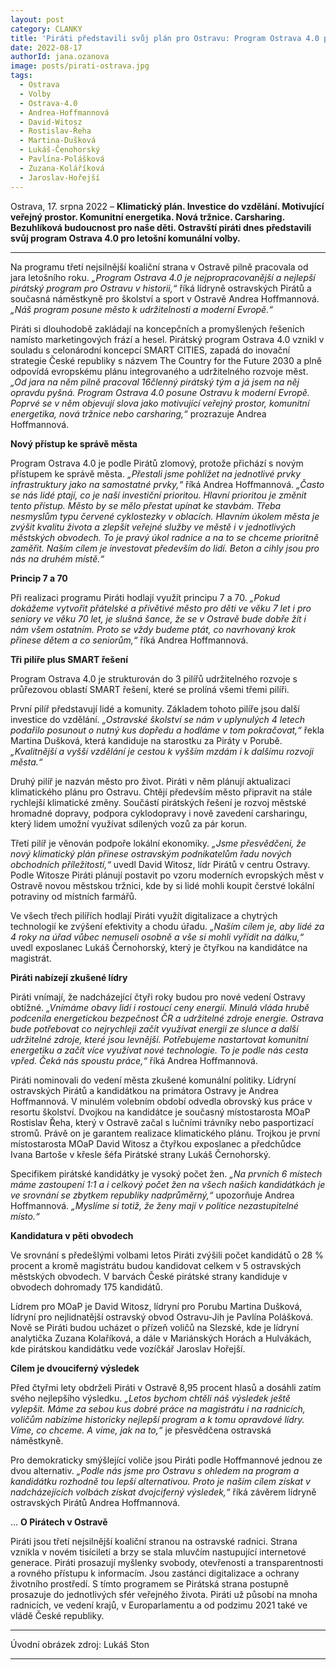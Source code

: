 ```yaml
---
layout: post
category: CLANKY
title: 'Piráti představili svůj plán pro Ostravu: Program Ostrava 4.0 posune město k udržitelnosti a moderní Evropě'
date: 2022-08-17
authorId: jana.ozanova
image: posts/pirati-ostrava.jpg
tags:			
  - Ostrava			
  - Volby
  - Ostrava-4.0
  - Andrea-Hoffmannová
  - David-Witosz
  - Rostislav-Řeha
  - Martina-Dušková
  - Lukáš-Čenohorský
  - Pavlína-Polášková
  - Zuzana-Koláříková
  - Jaroslav-Hořejší
---
```


Ostrava, 17. srpna 2022 – **Klimatický plán. Investice do vzdělání. Motivující veřejný prostor. Komunitní energetika. Nová tržnice. Carsharing. Bezuhlíková budoucnost pro naše děti. Ostravští piráti dnes představili svůj program Ostrava 4.0 pro letošní komunální volby.**

<hr />

Na programu třetí nejsilnější koaliční strana v Ostravě pilně pracovala od jara letošního roku. *„Program Ostrava 4.0 je nejpropracovanější a nejlepší pirátský program pro Ostravu v historii,“* říká lídryně ostravských Pirátů a současná náměstkyně pro školství a sport v Ostravě Andrea Hoffmannová. *„Náš program posune město k udržitelnosti a moderní Evropě.“*

Piráti si dlouhodobě zakládají na koncepčních a promyšlených řešeních namísto marketingových frází a hesel. Pirátský program Ostrava 4.0 vznikl v souladu s celonárodní koncepcí SMART CITIES, zapadá do inovační strategie České republiky s názvem The Country for the Future 2030 a plně odpovídá evropskému plánu integrovaného a udržitelného rozvoje měst. *„Od jara na něm pilně pracoval 16členný pirátský tým a já jsem na něj opravdu pyšná. Program Ostrava 4.0 posune Ostravu k moderní Evropě. Poprvé se v něm objevují slova jako motivující veřejný prostor, komunitní energetika, nová tržnice nebo carsharing,“* prozrazuje Andrea Hoffmannová.

**Nový přístup ke správě města**

Program Ostrava 4.0 je podle Pirátů zlomový, protože přichází s novým přístupem ke správě města. *„Přestali jsme pohlížet na jednotlivé prvky infrastruktury jako na samostatné prvky,“* říká Andrea Hoffmannová. *„Často se nás lidé ptají, co je naší investiční prioritou. Hlavní prioritou je změnit tento přístup. Město by se mělo přestat upínat ke stavbám. Třeba nesmyslům typu červené cyklostezky v oblacích. Hlavním úkolem města je zvýšit kvalitu života a zlepšit veřejné služby ve městě i v jednotlivých městských obvodech. To je pravý úkol radnice a na to se chceme prioritně zaměřit. Naším cílem je investovat především do lidí. Beton a cihly jsou pro nás na druhém místě.“*

**Princip 7 a 70**

Při realizaci programu Piráti hodlají využít principu 7 a 70. *„Pokud dokážeme vytvořit přátelské a přívětivé město pro děti ve věku 7 let i pro seniory ve věku 70 let, je slušná šance, že se v Ostravě bude dobře žít i nám všem ostatním. Proto se vždy budeme ptát, co navrhovaný krok přinese dětem a co seniorům,“* říká Andrea Hoffmannová.

**Tři pilíře plus SMART řešení**

Program Ostrava 4.0 je strukturován do 3 pilířů udržitelného rozvoje s průřezovou oblastí SMART řešení, které se prolíná všemi třemi pilíři.

První pilíř představují lidé a komunity. Základem tohoto pilíře jsou další investice do vzdělání. *„Ostravské školství se nám v uplynulých 4 letech podařilo posunout o nutný kus dopředu a hodláme v tom pokračovat,“* řekla Martina Dušková, která kandiduje na starostku za Piráty v Porubě. *„Kvalitnější a vyšší vzdělání je cestou k vyšším mzdám i k dalšímu rozvoji města.“*

Druhý pilíř je nazván město pro život. Piráti v něm plánují aktualizaci klimatického plánu pro Ostravu. Chtějí především město připravit na stále rychlejší klimatické změny. Součástí pirátských řešení je rozvoj městské hromadné dopravy, podpora cyklodopravy i nově zavedení carsharingu, který lidem umožní využívat sdílených vozů za pár korun.

Třetí pilíř je věnován podpoře lokální ekonomiky. *„Jsme přesvědčeni, že nový klimatický plán přinese ostravským podnikatelům řadu nových obchodních příležitostí,“* uvedl David Witosz, lídr Pirátů v centru Ostravy. Podle Witosze Piráti plánují postavit po vzoru moderních evropských měst v Ostravě novou městskou tržnici, kde by si lidé mohli koupit čerstvé lokální potraviny od místních farmářů.

Ve všech třech pilířích hodlají Piráti využít digitalizace a chytrých technologií ke zvýšení efektivity a chodu úřadu. *„Naším cílem je, aby lidé za 4 roky na úřad vůbec nemuseli osobně a vše si mohli vyřídit na dálku,“* uvedl exposlanec Lukáš Černohorský, který je čtyřkou na kandidátce na magistrát.

**Piráti nabízejí zkušené lídry**

Piráti vnímají, že nadcházející čtyři roky budou pro nové vedení Ostravy obtížné. *„Vnímáme obavy lidí i rostoucí ceny energií. Minulá vláda hrubě podcenila energetickou bezpečnost ČR a udržitelné zdroje energie. Ostrava bude potřebovat co nejrychleji začít využívat energii ze slunce a další udržitelné zdroje, které jsou levnější. Potřebujeme nastartovat komunitní energetiku a začít více využívat nové technologie. To je podle nás cesta vpřed. Čeká nás spoustu práce,“* říká Andrea Hoffmannová.

Piráti nominovali do vedení města zkušené komunální politiky. Lídryní ostravských Pirátů a kandidátkou na primátora Ostravy je Andrea Hoffmannová. V minulém volebním období odvedla obrovský kus práce v resortu školství. Dvojkou na kandidátce je současný místostarosta MOaP Rostislav Řeha, který v Ostravě začal s lučními trávníky nebo pasportizací stromů. Právě on je garantem realizace klimatického plánu. Trojkou je první místostarosta MOaP David Witosz a čtyřkou exposlanec a předchůdce Ivana Bartoše v křesle šéfa Pirátské strany Lukáš Černohorský.

Specifikem pirátské kandidátky je vysoký počet žen. *„Na prvních 6 místech máme zastoupení 1:1 a i celkový počet žen na všech našich kandidátkách je ve srovnání se zbytkem republiky nadprůměrný,“* upozorňuje Andrea Hoffmannová. *„Myslíme si totiž, že ženy mají v politice nezastupitelné místo.“*

**Kandidatura v pěti obvodech**

Ve srovnání s předešlými volbami letos Piráti zvýšili počet kandidátů o 28 % procent a kromě magistrátu budou kandidovat celkem v 5 ostravských městských obvodech. V barvách České pirátské strany kandiduje v obvodech dohromady 175 kandidátů.

Lídrem pro MOaP je David Witosz, lídryní pro Porubu Martina Dušková, lídryní pro nejlidnatější ostravský obvod Ostravu-Jih je Pavlína Polášková. Nově se Piráti budou ucházet o přízeň voličů na Slezské, kde je lídryní analytička Zuzana Kolaříková, a dále v Mariánských Horách a Hulvákách, kde pirátskou kandidátku vede vozíčkář Jaroslav Hořejší.

**Cílem je dvouciferný výsledek**

Před čtyřmi lety obdrželi Piráti v Ostravě 8,95 procent hlasů a dosáhli zatím svého nejlepšího výsledku. *„Letos bychom chtěli náš výsledek ještě vylepšit. Máme za sebou kus dobré práce na magistrátu i na radnicích, voličům nabízíme historicky nejlepší program a k tomu opravdové lídry. Víme, co chceme. A víme, jak na to,“* je přesvědčena ostravská náměstkyně.  

Pro demokraticky smýšlející voliče jsou Piráti podle Hoffmannové jednou ze dvou alternativ. *„Podle nás jsme pro Ostravu s ohledem na program a kandidátku rozhodně tou lepší alternativou. Proto je naším cílem získat v nadcházejících volbách získat dvojciferný výsledek,“* říká závěrem lídryně ostravských Pirátů Andrea Hoffmannová.

...
**O Pirátech v Ostravě**

Piráti jsou třetí nejsilnější koaliční stranou na ostravské radnici. Strana vznikla v novém tisíciletí a brzy se stala mluvčím nastupující internetové generace. Piráti prosazují myšlenky svobody, otevřenosti a transparentnosti a rovného přístupu k informacím. Jsou zastánci digitalizace a ochrany životního prostředí. S tímto programem se Pirátská strana postupně prosazuje do jednotlivých sfér veřejného života. Piráti už působí na mnoha radnicích, ve vedení krajů, v Europarlamentu a od podzimu 2021 také ve vládě České republiky.

---

Úvodní obrázek zdroj: Lukáš Ston

- - -
